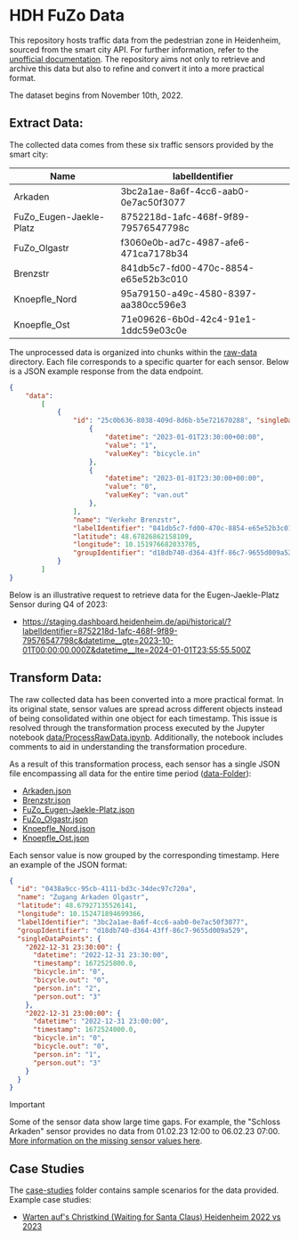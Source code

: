# HDH FuZo Data

This repository hosts traffic data from the pedestrian zone in Heidenheim, sourced from the smart city API. For further information, refer to the [unofficial documentation](https://github.com/DumbergerL/hdh-smartcity-api). The repository aims not only to retrieve and archive this data but also to refine and convert it into a more practical format.

The dataset begins from November 10th, 2022.

## Extract Data:

The collected data comes from these six traffic sensors provided by the smart city:

| Name | labelIdentifier |
| ---  | --- |
| Arkaden | 3bc2a1ae-8a6f-4cc6-aab0-0e7ac50f3077 |
| FuZo_Eugen-Jaekle-Platz | 8752218d-1afc-468f-9f89-79576547798c |
| FuZo_Olgastr | f3060e0b-ad7c-4987-afe6-471ca7178b34 |
| Brenzstr | 841db5c7-fd00-470c-8854-e65e52b3c010 |
| Knoepfle_Nord | 95a79150-a49c-4580-8397-aa380cc596e3 |
| Knoepfle_Ost | 71e09626-6b0d-42c4-91e1-1ddc59e03c0e |

The unprocessed data is organized into chunks within the [raw-data](raw-data) directory. Each file corresponds to a specific quarter for each sensor. Below is a JSON example response from the data endpoint.

```json
{
    "data": 
        [
            {
                "id": "25c0b636-8038-409d-8d6b-b5e721670288", "singleDataPoints": [
                    {
                        "datetime": "2023-01-01T23:30:00+00:00", 
                        "value": "1", 
                        "valueKey": "bicycle.in"
                    }, 
                    {
                        "datetime": "2023-01-01T23:30:00+00:00",
                        "value": "0", 
                        "valueKey": "van.out"
                    }, 
                ],
                "name": "Verkehr Brenzstr", 
                "labelIdentifier": "841db5c7-fd00-470c-8854-e65e52b3c010", "labelName": "Verkehr Brenzstr", 
                "latitude": 48.67826862158109, 
                "longitude": 10.151976682033705, 
                "groupIdentifier": "d18db740-d364-43ff-86c7-9655d009a529",
            }
        ]
}
```

Below is an illustrative request to retrieve data for the Eugen-Jaekle-Platz Sensor during Q4 of 2023:
- https://staging.dashboard.heidenheim.de/api/historical/?labelIdentifier=8752218d-1afc-468f-9f89-79576547798c&datetime__gte=2023-10-01T00:00:00.000Z&datetime__lte=2024-01-01T23:55:55.500Z


## Transform Data:

The raw collected data has been converted into a more practical format. In its original state, sensor values are spread across different objects instead of being consolidated within one object for each timestamp. This issue is resolved through the transformation process executed by the Jupyter notebook [data/ProcessRawData.ipynb](data/ProcessRawData.ipynb). Additionally, the notebook includes comments to aid in understanding the transformation procedure.

As a result of this transformation process, each sensor has a single JSON file encompassing all data for the entire time period ([data-Folder](data)):

- [Arkaden.json](data/Arkaden.json)
- [Brenzstr.json](data/Brenzstr.json)
- [FuZo_Eugen-Jaekle-Platz.json](data/FuZo_Eugen-Jaekle-Platz.json)
- [FuZo_Olgastr.json](data/FuZo_Olgastr.json)
- [Knoepfle_Nord.json](data/Knoepfle_Nord.json)
- [Knoepfle_Ost.json](data/Knoepfle_Ost.json)

Each sensor value is now grouped by the corresponding timestamp. Here an example of the JSON format:

```json
{
  "id": "0438a9cc-95cb-4111-bd3c-34dec97c720a",
  "name": "Zugang Arkaden Olgastr",
  "latitude": 48.67927135526141,
  "longitude": 10.152471894699366,
  "labelIdentifier": "3bc2a1ae-8a6f-4cc6-aab0-0e7ac50f3077",
  "groupIdentifier": "d18db740-d364-43ff-86c7-9655d009a529",
  "singleDataPoints": {
    "2022-12-31 23:30:00": {
      "datetime": "2022-12-31 23:30:00",
      "timestamp": 1672525800.0,
      "bicycle.in": "0",
      "bicycle.out": "0",
      "person.in": "2",
      "person.out": "3"
    },
    "2022-12-31 23:00:00": {
      "datetime": "2022-12-31 23:00:00",
      "timestamp": 1672524000.0,
      "bicycle.in": "0",
      "bicycle.out": "0",
      "person.in": "1",
      "person.out": "3"
    }
  }
}
```

> [!IMPORTANT]  
> Some of the sensor data show large time gaps. For example, the "Schloss Arkaden" sensor provides no data from 01.02.23 12:00 to 06.02.23 07:00. [More information on the missing sensor values here](data/MissingSensorValues.md). 

## Case Studies

The [case-studies](case-studies) folder contains sample scenarios for the data provided. Example case studies:

* [Warten auf's Christkind (Waiting for Santa Claus) Heidenheim 2022 vs 2023](/case-studies/warten-aufs-christkind/README.md)